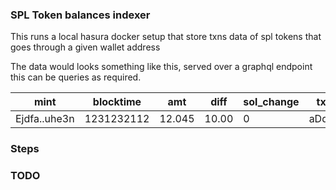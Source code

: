 ### SPL Token balances indexer

This runs a local hasura docker setup that store txns data of spl tokens that goes through a given wallet address

The data would looks something like this, served over a graphql endpoint this can be queries as required.

| mint         | blocktime  | amt    | diff  | sol_change | txn_hash     |
| ------------ | ---------- | ------ | ----- | ---------- | ------------ |
| Ejdfa..uhe3n | 1231232112 | 12.045 | 10.00 | 0          | aDdsaf..asdf |

### Steps

### TODO
